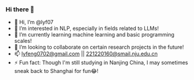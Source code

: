 ### Hi there 👋

- 👋 Hi, I’m @lyf07
- 👀 I’m interested in NLP, especially in fields related to LLMs!
- 🌱 I’m currently learning machine learning and basic programming scales!
- 💞️ I’m looking to collaborate on certain research projects in the future!
- 📫 lyfeng0702@gmail.com || 221220160@smail.nju.edu.cn 
- ⚡ Fun fact: Though I'm still studying in Nanjing China, I may sometimes sneak back to Shanghai for fun😂!

<!---
lyf07/lyf07 is a ✨ special ✨ repository because its `README.md` (this file) appears on your GitHub profile.
You can click the Preview link to take a look at your changes.
--->
